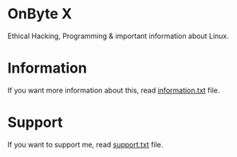 # OnByte X
Ethical Hacking, Programming & important information about Linux.

# Information
If you want more information about this, read [information.txt](https://github.com/OnByte-X/OnByte-X/blob/main/information.txt) file.

# Support
If you want to support me, read [support.txt](https://github.com/OnByte-X/OnByte-X/blob/main/support.txt) file.
